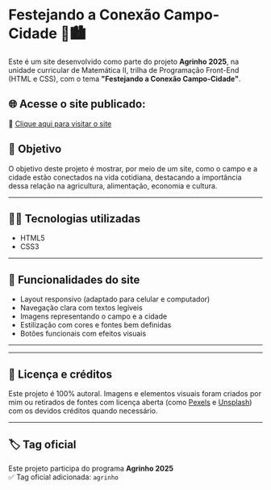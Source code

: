 # Festejando a Conexão Campo-Cidade 🌾🏙️

Este é um site desenvolvido como parte do projeto **Agrinho 2025**, na unidade curricular de Matemática II, trilha de Programação Front-End (HTML e CSS), com o tema **"Festejando a Conexão Campo-Cidade"**.

## 🌐 Acesse o site publicado:

🔗 [Clique aqui para visitar o site](https://github.com/kaue-esb/conex-o-campo-cidade)


## 📄 Objetivo

O objetivo deste projeto é mostrar, por meio de um site, como o campo e a cidade estão conectados na vida cotidiana, destacando a importância dessa relação na agricultura, alimentação, economia e cultura.

---

## 🧑‍💻 Tecnologias utilizadas

- HTML5
- CSS3

---

## 📱 Funcionalidades do site

- Layout responsivo (adaptado para celular e computador)
- Navegação clara com textos legíveis
- Imagens representando o campo e a cidade
- Estilização com cores e fontes bem definidas
- Botões funcionais com efeitos visuais

---


---

## 📝 Licença e créditos

Este projeto é 100% autoral. Imagens e elementos visuais foram criados por mim ou retirados de fontes com licença aberta (como [Pexels](https://www.pexels.com) e [Unsplash](https://www.unsplash.com)) com os devidos créditos quando necessário.

---

## 🏷️ Tag oficial

Este projeto participa do programa **Agrinho 2025**  
✅ Tag oficial adicionada: `agrinho`

